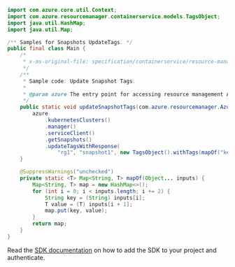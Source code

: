 ```java
import com.azure.core.util.Context;
import com.azure.resourcemanager.containerservice.models.TagsObject;
import java.util.HashMap;
import java.util.Map;

/** Samples for Snapshots UpdateTags. */
public final class Main {
    /*
     * x-ms-original-file: specification/containerservice/resource-manager/Microsoft.ContainerService/stable/2021-09-01/examples/SnapshotsUpdateTags.json
     */
    /**
     * Sample code: Update Snapshot Tags.
     *
     * @param azure The entry point for accessing resource management APIs in Azure.
     */
    public static void updateSnapshotTags(com.azure.resourcemanager.AzureResourceManager azure) {
        azure
            .kubernetesClusters()
            .manager()
            .serviceClient()
            .getSnapshots()
            .updateTagsWithResponse(
                "rg1", "snapshot1", new TagsObject().withTags(mapOf("key2", "new-val2", "key3", "val3")), Context.NONE);
    }

    @SuppressWarnings("unchecked")
    private static <T> Map<String, T> mapOf(Object... inputs) {
        Map<String, T> map = new HashMap<>();
        for (int i = 0; i < inputs.length; i += 2) {
            String key = (String) inputs[i];
            T value = (T) inputs[i + 1];
            map.put(key, value);
        }
        return map;
    }
}
```

Read the [SDK documentation](https://github.com/Azure/azure-sdk-for-java/blob/azure-resourcemanager_2.10.0/sdk/resourcemanager/azure-resourcemanager/README.md) on how to add the SDK to your project and authenticate.
